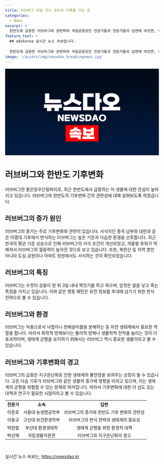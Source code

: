 ```yaml
---
title: 러브버그 어딜 가나 모두의 이목을 끄는 곳
categories:
  - News
excerpt: >
  한반도에 급증한 러브버그와 관련하여 국립공원공단 전문가들과 전문가들의 답변에 따르면, 이는 기후변화의 증거로 여겨질 수 있다. 러브버그의 대규모 출몰은 기후가 아열대화하고 있는 것을 시사하며, 이는 생태계의 불안정을 보여주는 징후일 수 있다. 또한, 러브버그는 익충으로 쓰레기를 분해하거나 꽃의 수분을 촉진시키는 등의 역할을 하기 때문에 화학적 방제보다는 물리적 방제나 생물학적 천적을 늘리는 것이 더 효과적일 수 있다. 이번 현상은 지구온난화로 생태계가 불안정해지고 있음을 보여주며, 생태계의 균형이 잡히기 위해서는 천적의 증가나 전염병 등의 감소 요인이 발생할 필요가 있다.
feature_text: >
  ## adskorea 실시간 뉴스 속보입니다.

  한반도에 급증한 러브버그와 관련하여 국립공원공단 전문가들과 전문가들의 답변에 따르면, 이는 기후변화의 증거로 여겨질 수 있다. 러브버그의 대규모 출몰은 기후가 아열대화하고 있는 것을 시사하며, 이는 생태계의 불안정을 보여주는 징후일 수 있다. 또한, 러브버그는 익충으로 쓰레기를 분해하거나 꽃의 수분을 촉진시키는 등의 역할을 하기 때문에 화학적 방제보다는 물리적 방제나 생물학적 천적을 늘리는 것이 더 효과적일 수 있다. 이번 현상은 지구온난화로 생태계가 불안정해지고 있음을 보여주며, 생태계의 균형이 잡히기 위해서는 천적의 증가나 전염병 등의 감소 요인이 발생할 필요가 있다.
image: '/assets/img/newsdao_breakingnews.jpg'
---
```


<p><img src="/assets/img/newsdao_breakingnews.jpg" alt="adskorea 속보" /></p>

<h1>러브버그와 한반도 기후변화</h1>

<p data-ke-size="size16">러브버그란 붉은등우단털파리로, 최근 한반도에서 급증하는 이 생물에 대한 관심이 높아지고 있습니다. 러브버그와 한반도의 기후변화 간의 관련성에 대해 살펴보도록 하겠습니다.</p>

<h2><b>러브버그의 증가 원인</b></h2>

<p>러브버그의 증가는 주로 기후변화와 관련이 있습니다. 서식지인 중국 남부와 대만과 같은 아열대 기후에서 번식하는 러브버그는 높은 기온과 다습한 환경을 선호합니다. 최근 한국의 평균 기온 상승으로 인해 러브버그의 서식 조건이 개선되었고, 겨울철 추위가 약해져서 러브버그의 월동력이 높아진 것으로 보고 있습니다. 또한, 북한산 등 지역 뿐만 아니라 도심 공원이나 아파트 정원에서도 서식하는 것이 확인되었습니다.</p>

<h2><b>러브버그의 특징</b></h2>

<p>러브버그는 수컷이 성충이 된 뒤 3일 내내 짝짓기를 하고 죽으며, 암컷은 알을 낳고 죽는 특징을 가지고 있습니다. 이와 같은 행동 패턴은 유전 정보를 후대에 남기기 위한 번식 전략으로 볼 수 있습니다.</p>

<h2><b>러브버그와 환경</b></h2>

<p>러브버그는 익충으로서 낙엽이나 한해살이풀을 분해하는 등 자연 생태계에서 중요한 역할을 합니다. 따라서 화학적 방제보다는 물리적 방제나 생물학적 천적을 늘리는 것이 더 효과적이며, 생태계 균형을 유지하기 위해서는 러브버그 역시 중요한 생물이라고 볼 수 있습니다.</p>

<h2><b>러브버그와 기후변화의 경고</b></h2>

<p>러브버그의 급증은 지구온난화로 인한 생태계의 불안정을 보여주는 상징이 될 수 있습니다. 고온 다습 기후가 러브버그와 같은 생물의 증가에 영향을 미치고 있으며, 이는 생태계의 균형을 위협할 수 있는 문제로 여겨집니다. 따라서 기후변화에 대한 더 심도 있는 대책과 연구가 필요한 시점이라고 볼 수 있습니다.</p>

<table>
    <tr>
        <td style="text-align: center; height: 17px;"><b>전문가</b></td>
        <td style="text-align: center; height: 17px;"><b>소속</b></td>
        <td style="text-align: center; height: 17px;"><b>답변</b></td>
    </tr>
    <tr>
        <td style="text-align: center; height: 17px;">이준호</td>
        <td style="text-align: center; height: 17px;">서울대 농생명공학부</td>
        <td style="text-align: center; height: 17px;">러브버그의 증가와 한반도 기후 변화의 관련성</td>
    </tr>
    <tr>
        <td style="text-align: center; height: 17px;">이동규</td>
        <td style="text-align: center; height: 17px;">고신대 보건환경학부</td>
        <td style="text-align: center; height: 17px;">러브버그의 번식 전략과 생태계의 중요성</td>
    </tr>
    <tr>
        <td style="text-align: center; height: 17px;">박현철</td>
        <td style="text-align: center; height: 17px;">부산대 환경생태학</td>
        <td style="text-align: center; height: 17px;">생태계 균형을 위한 환경적 대책</td>
    </tr>
    <tr>
        <td style="text-align: center; height: 17px;">박선재</td>
        <td style="text-align: center; height: 17px;">국립생물자원관</td>
        <td style="text-align: center; height: 17px;">러브버그와 지구온난화의 경고</td>
    </tr>
</table>

<p data-ke-size="size16">&nbsp;</p>
실시간 뉴스 속보는, <a href="https://newsdao.kr" rel="dofollow">https://newsdao.kr</a>


